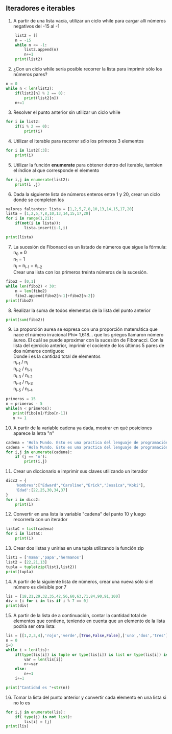 ## Iteradores e iterables

1) A partir de una lista vacía, utilizar un ciclo while para cargar allí números negativos del -15 al -1
``` python
    list2 = []
    n = -15
    while n <= -1:
        list2.append(n)
        n+=1
    print(list2)
```
2) ¿Con un ciclo while sería posible recorrer la lista para imprimir sólo los números pares?
``` python
n = 0
while n < len(list2):
    if(list2[n] % 2 == 0):
        print(list2[n])
    n+=1
```
3) Resolver el punto anterior sin utilizar un ciclo while
``` python
for i in list2:
    if(i % 2 == 0):
        print(i)
``` 
4) Utilizar el iterable para recorrer sólo los primeros 3 elementos
``` python
for i in list2[:3]:
    print(i)
```
5) Utilizar la función **enumerate** para obtener dentro del iterable, tambien el índice al que corresponde el elemento
``` python
for i,j in enumerate(list2):
    print(i ,j)
```
6) Dada la siguiente lista de números enteros entre 1 y 20, crear un ciclo donde se completen los 
``` python
valores faltantes: lista = [1,2,5,7,8,10,13,14,15,17,20]
lista = [1,2,5,7,8,10,13,14,15,17,20]
for i in range(1,21):
    if(not(i in lista)):
        lista.insert(i-1,i)

print(lista)
```
7) La sucesión de Fibonacci es un listado de números que sigue la fórmula: <br>
n<sub>0</sub> = 0<br>
n<sub>1</sub> = 1<br>
n<sub>i</sub> = n<sub>i-1</sub> + n<sub>i-2</sub><br>
Crear una lista con los primeros treinta números de la sucesión.<br>
``` python
fibo2 = [0,1]
while len(fibo2) < 30:
    n = len(fibo2)
    fibo2.append(fibo2[n-1]+fibo2[n-2])
print(fibo2)
```
8) Realizar la suma de todos elementos de la lista del punto anterior
``` python
print(sum(fibo2))
```
9) La proporción aurea se expresa con una proporción matemática que nace el número irracional Phi= 1,618… que los griegos llamaron número áureo. El cuál se puede aproximar con la sucesión de Fibonacci. Con la lista del ejercicio anterior, imprimir el cociente de los últimos 5 pares de dos números contiguos:<br>
Donde i es la cantidad total de elementos<br>
n<sub>i-1</sub> / n<sub>i</sub><br>
n<sub>i-2</sub> / n<sub>i-1</sub><br>
n<sub>i-3</sub> / n<sub>i-2</sub><br>
n<sub>i-4</sub> / n<sub>i-3</sub><br>
n<sub>i-5</sub> / n<sub>i-4</sub><br>
 ``` python
primeros = 15
n = primeros - 5
while(n < primeros):
    print(fibo[n]/fibo[n-1])
    n += 1
```
10) A partir de la variable cadena ya dada, mostrar en qué posiciones aparece la letra "n"<br>
``` python
cadena = 'Hola Mundo. Esto es una practica del lenguaje de programación Python'
cadena = 'Hola Mundo. Esto es una practica del lenguaje de programación Python'
for i,j in enumerate(cadena):
    if (j == 'n'):
        print(i,j)
```
11) Crear un diccionario e imprimir sus claves utilizando un iterador
``` python
dicc2 = {
    'Nombres':["Edward","Caroline","Erick","Jessica","Koki"],
    'Edad':[22,25,30,34,37]
}
for i in dicc2:
    print(i)
```
12) Convertir en una lista la variable "cadena" del punto 10 y luego recorrerla con un iterador 
``` python
listaC = list(cadena)
for i in listaC:
    print(i)
```
13) Crear dos listas y unirlas en una tupla utilizando la función zip
``` python
list1 = ['mama','papa','hermanos']
list2 = [22,21,13]
tupla = tuple(zip(list1,list2))
print(tupla)
``` 
14) A partir de la siguiente lista de números, crear una nueva sólo si el número es divisible por 7<br>
``` python
lis = [18,21,29,32,35,42,56,60,63,71,84,90,91,100]
div = [i for i in lis if i % 7 == 0]
print(div)
```
15) A partir de la lista de a continuación, contar la cantidad total de elementos que contiene, teniendo en cuenta que un elemento de la lista podría ser otra lista:<br>
``` python
lis = [[1,2,3,4],'rojo','verde',[True,False,False],['uno','dos','tres']]
n = 0
i=0
while i < len(lis):
    if(type(lis[i]) is tuple or type(lis[i]) is list or type(lis[i]) is dict):
        var = len(lis[i])
        n+=var
    else:
        n+=1
    i+=1

print("Cantidad es "+str(n))
```
16) Tomar la lista del punto anterior y convertir cada elemento en una lista si no lo es
``` python
for i,j in enumerate(lis):
    if( type(j) is not list):
        lis[i] = [j]
print(lis)
```